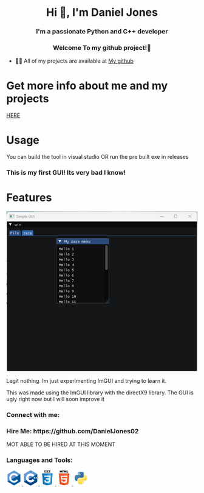 <h1 align="center">Hi 👋, I'm Daniel Jones</h1>
<h3 align="center">I'm a passionate Python and C++ developer</h3>
<h3 align="center">Welcome To my github project!👋</h3>

- 👨‍💻 All of my projects are available at [My github](https://github.com/DanielJones02)

# Get more info about me and my projects 

[HERE](https://github.com/DanielJones02/Active-Projects)

# Usage

You can build the tool in visual studio OR run the pre built exe in releases

### This is my first GUI! Its very bad I know!

# Features

![plot](img/example_gui.png)

Legit nothing. Im just experimenting ImGUI and trying to learn it.

This was made using the ImGUI library with the directX9 library. The GUI is ugly right now but I will soon improve it

<h3 align="left">Connect with me:</h3>
<p align="left">
</p>
<h3 align="left">Hire Me: https://github.com/DanielJones02</h3>
<p align="left">
MOT ABLE TO BE HIRED AT THIS MOMENT
</p>

<h3 align="left">Languages and Tools:</h3>
<p align="left"> <a href="https://www.cprogramming.com/" target="_blank" rel="noreferrer"> <img src="https://raw.githubusercontent.com/devicons/devicon/master/icons/c/c-original.svg" alt="c" width="40" height="40"/> </a> <a href="https://www.w3schools.com/cpp/" target="_blank" rel="noreferrer"> <img src="https://raw.githubusercontent.com/devicons/devicon/master/icons/cplusplus/cplusplus-original.svg" alt="cplusplus" width="40" height="40"/> </a> <a href="https://www.w3schools.com/css/" target="_blank" rel="noreferrer"> <img src="https://raw.githubusercontent.com/devicons/devicon/master/icons/css3/css3-original-wordmark.svg" alt="css3" width="40" height="40"/> </a> <a href="https://www.w3.org/html/" target="_blank" rel="noreferrer"> <img src="https://raw.githubusercontent.com/devicons/devicon/master/icons/html5/html5-original-wordmark.svg" alt="html5" width="40" height="40"/> </a> <a href="https://www.python.org" target="_blank" rel="noreferrer"> <img src="https://raw.githubusercontent.com/devicons/devicon/master/icons/python/python-original.svg" alt="python" width="40" height="40"/> </a> </p>
